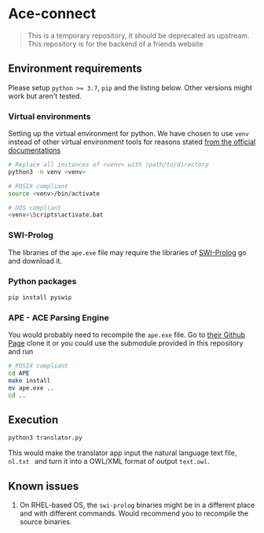 # Ace-connect

> This is a temporary repository, it should be deprecated as upstream. This repository is for the backend of a friends website

## Environment requirements

Please setup `python >= 3.7`, `pip` and the listing below. Other versions might work but aren't tested.

### Virtual environments

Setting up the virtual environment for python. We have chosen to use `venv` instead of other virtual environment tools for reasons stated [from the official documentations](https://docs.python.org/3/library/venv.html)  

```bash
# Replace all instances of <venv> with /path/to/directory
python3 -m venv <venv>

# POSIX compliant
source <venv>/bin/activate

# DOS compliant
<venv>\Scripts\activate.bat
```

### SWI-Prolog

The libraries of the `ape.exe` file may require the libraries of [SWI-Prolog](https://www.swi-prolog.org/) go and download it.
### Python packages

```bash
pip install pyswip
```
### APE - ACE Parsing Engine

You would probably need to recompile the `ape.exe` file. Go to [their Github Page](https://github.com/Attempto/APE) clone it or you could use the submodule provided in this repository and run 

```bash
# POSIX compliant
cd APE
make install
mv ape.exe ..
cd ..
```

## Execution

```bash
python3 translator.py
```

This would make the translator app input the natural language text file, `nl.txt ` and turn it into a OWL/XML format of output `text.owl`.

## Known issues

1. On RHEL-based OS, the `swi-prolog` binaries might be in a different place and with different commands. Would recommend you to recompile the source binaries.